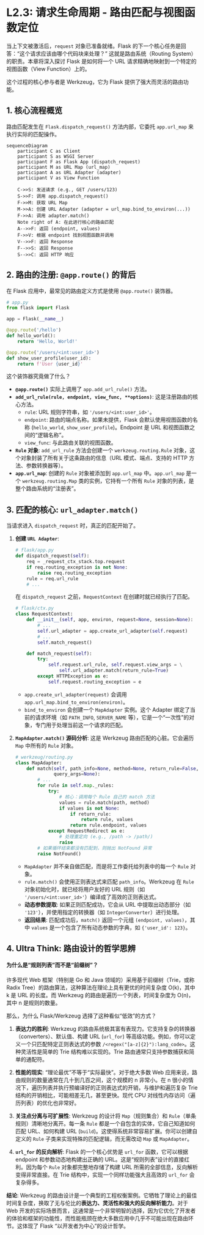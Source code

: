 # L2.3: 请求生命周期 - 路由匹配与视图函数定位

当上下文被激活后，`request` 对象已准备就绪。Flask 的下一个核心任务是回答：“这个请求应该由哪个代码块来处理？” 这就是路由系统（Routing System）的职责。本章将深入探讨 Flask 是如何将一个 URL 请求精确地映射到一个特定的视图函数（View Function）上的。

这个过程的核心参与者是 Werkzeug，它为 Flask 提供了强大而灵活的路由功能。

## 1. 核心流程概览

路由匹配发生在 `Flask.dispatch_request()` 方法内部，它委托 `app.url_map` 来执行实际的匹配操作。

```mermaid
sequenceDiagram
    participant C as Client
    participant S as WSGI Server
    participant F as Flask App (dispatch_request)
    participant M as URL Map (url_map)
    participant A as URL Adapter (adapter)
    participant V as View Function

    C->>S: 发送请求 (e.g., GET /users/123)
    S->>F: 调用 app.dispatch_request()
    F->>M: 获取 URL Map
    M->>A: 创建 URL Adapter (adapter = url_map.bind_to_environ(...))
    F->>A: 调用 adapter.match()
    Note right of A: 在此进行核心的路由匹配
    A-->>F: 返回 (endpoint, values)
    F->>V: 根据 endpoint 找到视图函数并调用
    V-->>F: 返回 Response
    F-->>S: 返回 Response
    S-->>C: 返回 HTTP 响应
```

## 2. 路由的注册: `@app.route()` 的背后

在 Flask 应用中，最常见的路由定义方式是使用 `@app.route()` 装饰器。

```python
# app.py
from flask import Flask

app = Flask(__name__)

@app.route('/hello')
def hello_world():
    return 'Hello, World!'

@app.route('/users/<int:user_id>')
def show_user_profile(user_id):
    return f'User {user_id}'
```

这个装饰器究竟做了什么？

- **`@app.route()`** 实际上调用了 `app.add_url_rule()` 方法。
- **`add_url_rule(rule, endpoint, view_func, **options)`**: 这是注册路由的核心方法。
    - `rule`: URL 规则字符串，如 `'/users/<int:user_id>'`。
    - `endpoint`: 路由的端点名称。如果未提供，Flask 会默认使用视图函数的名称 (`hello_world`, `show_user_profile`)。Endpoint 是 URL 和视图函数之间的“逻辑名称”。
    - `view_func`: 与此路由关联的视图函数。
- **`Rule` 对象**: `add_url_rule` 方法会创建一个 `werkzeug.routing.Rule` 对象，这个对象封装了所有关于这条路由的信息（URL 模式、端点、支持的 HTTP 方法、参数转换器等）。
- **`app.url_map`**: 创建的 `Rule` 对象被添加到 `app.url_map` 中。`app.url_map` 是一个 `werkzeug.routing.Map` 类的实例，它持有一个所有 `Rule` 对象的列表，是整个路由系统的“注册表”。

## 3. 匹配的核心: `url_adapter.match()`

当请求进入 `dispatch_request` 时，真正的匹配开始了。

1.  **创建 `URL Adapter`**:
    ```python
    # flask/app.py
    def dispatch_request(self):
        req = _request_ctx_stack.top.request
        if req.routing_exception is not None:
            raise req.routing_exception
        rule = req.url_rule
        # ...
    ```
    在 `dispatch_request` 之前，`RequestContext` 在创建时就已经执行了匹配。
    ```python
    # flask/ctx.py
    class RequestContext:
        def __init__(self, app, environ, request=None, session=None):
            # ...
            self.url_adapter = app.create_url_adapter(self.request)
            # ...
            self.match_request()

        def match_request(self):
            try:
                self.request.url_rule, self.request.view_args = \
                    self.url_adapter.match(return_rule=True)
            except HTTPException as e:
                self.request.routing_exception = e
    ```
    - `app.create_url_adapter(request)` 会调用 `app.url_map.bind_to_environ(environ)`。
    - `bind_to_environ` 会创建一个 `MapAdapter` 实例。这个 Adapter 绑定了当前的请求环境（如 `PATH_INFO`, `SERVER_NAME` 等），它是一个“一次性”的对象，专门用于处理当前这一个请求的匹配。

2.  **`MapAdapter.match()` 源码分析**:
    这是 Werkzeug 路由匹配的心脏。它会遍历 `Map` 中所有的 `Rule` 对象。
    ```python
    # werkzeug/routing.py
    class MapAdapter:
        def match(self, path_info=None, method=None, return_rule=False,
                  query_args=None):
            # ...
            for rule in self.map._rules:
                try:
                    # 核心：调用每个 Rule 自己的 match 方法
                    values = rule.match(path, method)
                    if values is not None:
                        if return_rule:
                            return rule, values
                        return rule.endpoint, values
                except RequestRedirect as e:
                    # 处理重定向 (e.g., /path -> /path/)
                    raise
            # 如果循环结束都没有匹配到，则抛出 NotFound 异常
            raise NotFound()
    ```
    - `MapAdapter` 并不亲自做匹配，而是将工作委托给列表中的每一个 `Rule` 对象。
    - `rule.match()` 会使用正则表达式来匹配 `path_info`。Werkzeug 在 `Rule` 对象初始化时，就已经将用户友好的 URL 规则（如 `'/users/<int:user_id>'`）编译成了高效的正则表达式。
    - **动态参数提取**: 如果正则匹配成功，它会从 URL 中提取出动态部分（如 `'123'`），并使用指定的转换器（如 `IntegerConverter`）进行处理。
    - **返回结果**: 匹配成功后，`match()` 返回一个元组 `(endpoint, values)`，其中 `values` 是一个包含了所有动态参数的字典，如 `{'user_id': 123}`。

## 4. Ultra Think: 路由设计的哲学思辨

#### 为什么是“规则列表”而不是“前缀树”？

许多现代 Web 框架（特别是 Go 和 Java 领域的）采用基于前缀树（Trie，或称 Radix Tree）的路由算法，这种算法在理论上具有更优的时间复杂度 O(k)，其中 k 是 URL 的长度。而 Werkzeug 的路由是遍历一个列表，时间复杂度为 O(n)，其中 n 是规则的数量。

那么，为什么 Flask/Werkzeug 选择了这种看似“低效”的方式？

1.  **表达力的胜利**: Werkzeug 的路由系统极其富有表现力。它支持复杂的转换器（converters）、默认值、构建 URL (`url_for`) 等高级功能。例如，你可以定义一个只匹配特定正则表达式的参数 `/<regex("[a-z]{2}"):lang_code>`。这种灵活性是简单的 Trie 结构难以实现的。Trie 路由通常只支持参数捕获和简单的通配符。

2.  **性能的现实**: “理论最优”不等于“实际最快”。对于绝大多数 Web 应用来说，路由规则的数量通常在几十到几百之间，这个规模的 n 非常小。在 n 很小的情况下，遍历列表并执行预编译好的正则表达式的开销，与维护和遍历复杂 Trie 结构的开销相比，可能相差无几，甚至更快。现代 CPU 对线性内存访问（遍历列表）的优化也非常好。

3.  **关注点分离与可扩展性**: Werkzeug 的设计将 `Map`（规则集合）和 `Rule`（单条规则）清晰地分离开。每一条 `Rule` 都是一个自包含的实体，它自己知道如何匹配 URL、如何构建 URL (`build`)。这使得系统非常容易扩展。你可以创建自定义的 `Rule` 子类来实现特殊的匹配逻辑，而无需改动 `Map` 或 `MapAdapter`。

4.  **`url_for` 的反向解析**: Flask 的一个核心优势是 `url_for` 函数，它可以根据 endpoint 和参数动态地构建出正确的 URL。这是“规则列表”设计的直接红利。因为每个 `Rule` 对象都完整地存储了构建 URL 所需的全部信息，反向解析变得非常直接。在 Trie 结构中，实现一个同样功能强大且高效的 `url_for` 会复杂得多。

**结论**: Werkzeug 的路由设计是一个典型的工程权衡案例。它牺牲了理论上的最佳时间复杂度，换取了无与伦比的**表达力、灵活性和强大的反向解析能力**。对于 Web 开发的实际场景而言，这通常是一个非常明智的选择，因为它优化了开发者的体验和框架的功能性，而性能瓶颈在绝大多数应用中几乎不可能出现在路由环节。这体现了 Flask “以开发者为中心”的设计哲学。
